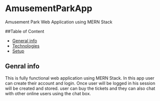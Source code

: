 # AmusementParkApp
Amusement Park Web Application using MERN Stack

##Table of Content
* [General info](#general-info)
* [Technologies](#technologies)
* [Setup](#setup)

## Genral info
This is fully functional web application using MERN Stack. In this app user can create their account and login.
Once user will be logged in his session will be created and stored. user can buy the tickets and they can also
chat with other online users using the chat box.

